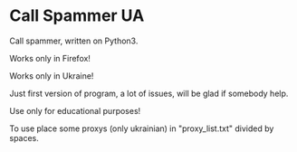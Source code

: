 # Call Spammer UA
Call spammer, written on Python3.

Works only in Firefox!

Works only in Ukraine!

Just first version of program, a lot of issues, will be glad if somebody help.

Use only for educational purposes!

To use place some proxys (only ukrainian) in "proxy_list.txt" divided by spaces.
